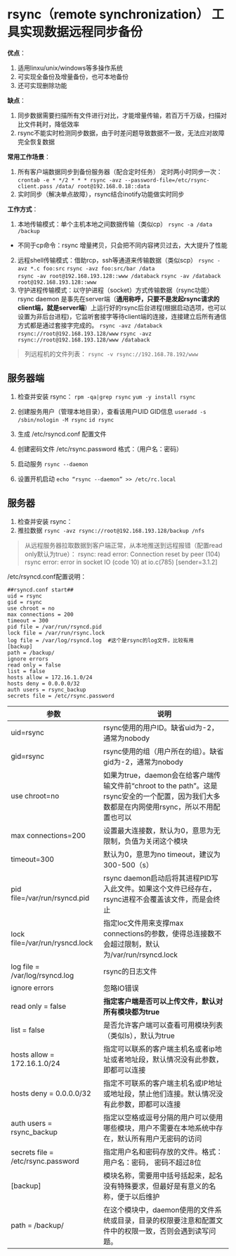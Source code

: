 # rsync（remote synchronization） 工具实现数据远程同步备份

**优点**：
1. 适用linxu/unix/windows等多操作系统
2. 可实现全备份及增量备份，也可本地备份
3. 还可实现删除功能

**缺点**：
1. 同步数据需要扫描所有文件进行对比，才能增量传输，若百万千万级，扫描对比文件耗时，降低效率
2. rsync不能实时检测同步数据，由于时差问题导致数据不一致，无法应对故障完全恢复数据

**常用工作场景**：
1. 所有客户端数据同步到备份服务器（配合定时任务）
  定时两小时同步一次：
  `crontab -e * */2 * * * rsync -avz --password-file=/etc/rsync-client.pass /data/ root@192.168.0.18::data`
2. 实时同步（解决单点故障），rsync结合inotify功能做实时同步

**工作方式**：
1. 本地传输模式：单个主机本地之间数据传输（类似cp）
  `rsync -a /data /backup`
  * 不同于cp命令：rsync 增量拷贝，只会把不同内容拷贝过去，大大提升了性能
2. 远程shell传输模式：借助rcp，ssh等通道来传输数据（类似scp）
  `rsync -avz *.c foo:src` `rsync -avz foo:src/bar /data`<br>
  `rsync -av root@192.168.193.128::www /databack` `rsync -av /databack root@192.168.193.128::www`
3. 守护进程传输模式：以守护进程（socket）方式传输数据（rsync功能）
  rsync daemon 是事先在server端（**通用称呼，只要不是发起rsync请求的client端，就是server端**）上运行好的rsync后台进程(根据启动选项，也可以设置为非后台进程)，它监听套接字等待client端的连接，连接建立后所有通信方式都是通过套接字完成的。
  `rsync -avz /databack rsync://root@192.168.193.128/www`
  `rsync -avz rsync://root@192.168.193.128/www /databack`

> 列远程机的文件列表： `rsync -v rsync://192.168.78.192/www`

服务器端
-------
1. 检查并安装 rsync：
  `rpm -qa|grep rsync` `yum -y install rsync`
2. 创建服务用户（管理本地目录），查看该用户UID GID信息
  `useradd -s /sbin/nologin -M rsync` `id rsync`
3. 生成 /etc/rsyncd.conf 配置文件

4. 创建密码文件 /etc/rsync.password
  格式：（用户名：密码）
5. 启动服务
  `rsync --daemon`
6. 设置开机启动
  `echo “rsync --daemon” >> /etc/rc.local`

服务器
-----
1. 检查并安装 rsync：
2. 推拉数据
`rsync -avz rsync://root@192.168.193.128/backup /nfs`

> 从远程服务器拉取数据到客户端正常，从本地推送到远程报错（配置read only默认为true）：
> rsync: read error: Connection reset by peer (104)
> rsync error: error in socket IO (code 10) at io.c(785) [sender=3.1.2]

/etc/rsyncd.conf配置说明：
```
##rsyncd.conf start##
uid = rsync
gid = rsync
use chroot = no
max connections = 200
timeout = 300
pid file = /var/run/rsyncd.pid
lock file = /var/run/rsync.lock
log file = /var/log/rsyncd.log  #这个是rsync的log文件，比较有用
[backup]
path = /backup/
ignore errors
read only = false
list = false
hosts allow = 172.16.1.0/24
hosts deny = 0.0.0.0/32
auth users = rsync_backup
secrets file = /etc/rsync.password
```
|参数| 	说明|
|----|----|
|uid=rsync |	rsync使用的用户ID。缺省uid为-2，通常为nobody|
|gid=rsync |	rsync使用的组（用户所在的组）。缺省gid为-2，通常为nobody|
|use chroot=no |	如果为true，daemon会在给客户端传输文件前“chroot to the path”。这是rsync安全的一个配置，因为我们大多数都是在内网使用rsync，所以不用配置也可以|
|max connections=200 |	设置最大连接数，默认为0，意思为无限制，负值为关闭这个模块|
|timeout=300 |	默认为0，意思为no timeout，建议为300-500（s）|
|pid file=/var/run/rsyncd.pid |	rsync daemon启动后将其进程PID写入此文件。如果这个文件已经存在，rsync进程不会覆盖该文件，而是会终止|
|lock file=/var/run/rysncd.lock |	指定loc文件用来支撑max connections的参数，使得总连接数不会超过限制，默认为/var/run/rsyncd.lock|
|log file = /var/log/rsyncd.log |	rsync的日志文件|
|ignore errors |	忽略IO错误|
|read only = false |	**指定客户端是否可以上传文件，默认对所有模块都为true** |
|list = false |	是否允许客户端可以查看可用模块列表（类似ls），默认为true|
|hosts allow = 172.16.1.0/24 |	指定可以联系的客户端主机名或者ip地址或者地址段，默认情况没有此参数，即都可以连接|
|hosts deny = 0.0.0.0/32 |	指定不可联系的客户端主机名或IP地址或地址段，禁止他们连接。默认情况没有此参数，即都可以连接|
|auth users = rsync_backup |	指定以空格或逗号分隔的用户可以使用哪些模块，用户不需要在本地系统中存在，默认所有用户无密码的访问|
|secrets file = /etc/rsync.password |	指定用户名和密码存放的文件。格式：用户名：密码， 密码不超过8位|
|[backup] |	模块名称，需要用中括号括起来，起名没有特殊要求，但最好是有意义的名称，便于以后维护|
|path = /backup/ |	在这个模块中，daemon使用的文件系统或目录，目录的权限要注意和配置文件中的权限一致，否则会遇到读写问题。|
